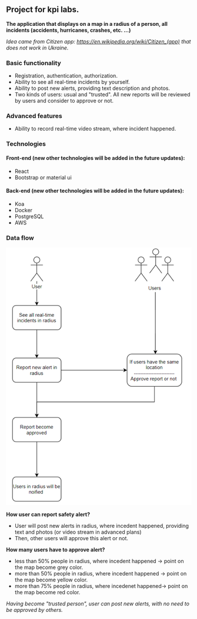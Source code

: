 ## Project for kpi labs.

**The application that displays on a map in a radius of a person, all incidents (accidents, hurricanes, crashes, etc. ...)**

_Idea came from Citizen app: https://en.wikipedia.org/wiki/Citizen_(app) that does not work in Ukraine._

### Basic functionality
* Registration, authentication, authorization.
* Ability to see all real-time incidents by yourself.
* Ability to post new alerts, providing text description and photos.
* Two kinds of users: usual and "trusted". All new reports will be reviewed by users and consider to approve or not.
### Advanced features
* Ability to record real-time video stream, where incident happened.

### Technologies
#### Front-end (new other technologies will be added in the future updates):
* React
* Bootstrap or material ui
#### Back-end (new other technologies will be added in the future updates):
* Koa
* Docker
* PostgreSQL
* AWS
### Data flow

![](readme-static/data-flow.png)

**How user can report safety alert?**
* User will post new alerts in radius, where incedent happened, providing text and photos (or video stream in advanced plans)
* Then, other users will approve this alert or not.

**How many users have to approve alert?**
* less than 50% people in radius, where incedent happened -> point on the map become grey color.
* more than 50% people in radius, where incedent happened -> point on the map become yellow color.
* more than 75% people in radius, where incedenet happened-> point on the map become red color.

*Having become "trusted person", user can post new alerts, with no need to be approved by others.*


